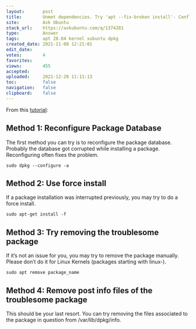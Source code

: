 ```yaml
---
layout:       post
title:        Unmet dependencies. Try 'apt --fix-broken install'- Conflict in linux-image
site:         Ask Ubuntu
stack_url:    https://askubuntu.com/q/1374281
type:         Answer
tags:         apt 20.04 kernel xubuntu dpkg
created_date: 2021-11-08 12:21:01
edit_date:    
votes:        4
favorites:    
views:        455
accepted:     
uploaded:     2021-12-28 11:11:13
toc:          false
navigation:   false
clipboard:    false
---
```


From this [tutorial](https://itsfoss.com/dpkg-returned-an-error-code-1/):

## Method 1: Reconfigure Package Database

The first method you can try is to reconfigure the package database. Probably the database got corrupted while installing a package. Reconfiguring often fixes the problem.

``` 
sudo dpkg --configure -a

```

## Method 2: Use force install

If a package installation was interrupted previously, you may try to do a force install.

``` 
sudo apt-get install -f

```

## Method 3: Try removing the troublesome package

If it’s not an issue for you, you may try to remove the package manually. Please don’t do it for Linux Kernels (packages starting with linux-).

``` 
sudo apt remove package_name

```

## Method 4: Remove post info files of the troublesome package

This should be your last resort. You can try removing the files associated to the package in question from /var/lib/dpkg/info.

